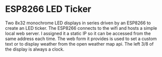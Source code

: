 # ESP8266 LED Ticker
Two 8x32 monochrome LED displays in series driven by an ESP8266 to create an LED ticker. The ESP8266 connects to the wifi and hosts a simple local web server. I assigned it a static IP so it can be accessed from the same address each time. The web form it provides is used to set a custom text or to display weather from the open weather map api. The left 3/8 of the display is always a clock.
